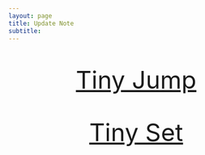 ```yaml
---
layout: page
title: Update Note
subtitle:
---
```

<br>
<p style="text-align:center">
  <font size="8">
    <a href="{{ '/updatenote-tinyjump' | prepend: site.baseurl }}">Tiny Jump</a>
  </font>
</p>
<br>
<p style="text-align:center">
  <font size="8">
    <a href="{{ '/updatenote-tinyset' | prepend: site.baseurl }}">Tiny Set</a>
  </font>
</p>
<br>
